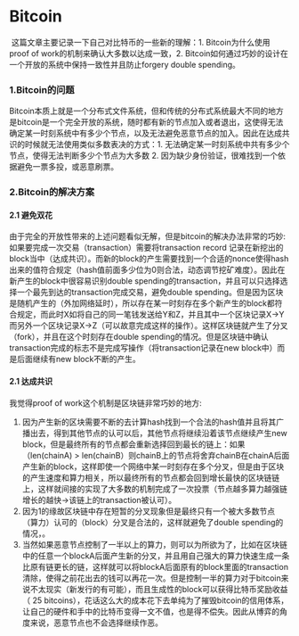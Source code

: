 # Bitcoin 

​	这篇文章主要记录一下自己对比特币的一些新的理解：1. Bitcoin为什么使用proof of work的机制来确认大多数以达成一致，2. Bitcoin如何通过巧妙的设计在一个开放的系统中保持一致性并且防止forgery double spending。

### 1.Bitcoin的问题

​	Bitcoin本质上就是一个分布式文件系统，但和传统的分布式系统最大不同的地方是bitcoin是一个完全开放的系统，随时都有新的节点加入或者退出，这使得无法确定某一时刻系统中有多少个节点，以及无法避免恶意节点的加入。因此在达成共识的时候就无法使用类似多数表决的方式：1. 无法确定某一时刻系统中共有多少个节点，使得无法判断多少个节点为大多数  2. 因为缺少身份验证，很难找到一个依据避免一票多投，或恶意刷票。

### 2.Bitcoin的解决方案

#### 2.1 避免双花

​	由于完全的开放性带来的上述问题看似无解，但是bitcoin的解决办法非常的巧妙: 如果要完成一次交易（transaction）需要将transaction record 记录在新挖出的block当中（达成共识）。而新的block的产生需要找到一个合适的nonce使得hash出来的值符合规定（hash值前面多少位为0则合法，动态调节挖矿难度）。因此在新产生的block中很容易识别double spending的transaction，并且可以只选择选择一个最先到达的transaction完成交易，避免double spending。但是因为区块是随机产生的（外加网络延时），所以存在某一时刻存在多个新产生的block都符合规定，而此时X如将自己的同一笔钱发送给Y和Z，并且其中一个区块记录X->Y而另外一个区块记录X->Z（可以故意完成这样的操作）。这样区块链就产生了分叉（fork），并且在这个时刻存在double spending的情况。但是区块链中确认transaction完成的标志不是完成写操作（将transaction记录在new block中）而是后面继续有new block不断的产生。

#### 2.1 达成共识

我觉得proof of work这个机制是区块链非常巧妙的地方:

1. 因为产生新的区块需要不断的去计算hash找到一个合法的hash值并且将其广播出去，得到其他节点的认可以后，其他节点将继续沿着该节点继续产生new block，但是最终所有的节点都会重新选择回到最长的链上：如果（len(chainA) > len(chainB）则chainB上的节点将舍弃chainB在chainA后面产生新的block，这样即使一个网络中某一时刻存在多个分叉，但是由于区块的产生速度和算力相关，所以最终所有的节点都会回到增长最快的区块链链上，这样就间接的实现了大多数的机制完成了一次投票（节点越多算力越强链增长的越快->该链上的transaction被认可）。
2. 因为1的缘故区块链中存在短暂的分叉现象但是最终只有一个被大多数节点（算力）认可的（block）分叉是合法的，这样就避免了double spending的情况，。
3. 当然如果恶意节点控制了一半以上的算力，则可以为所欲为了，比如在区块链中的任意一个blockA后面产生新的分叉，并且用自己强大的算力快速生成一条比原有链更长的链，这样就可以将blockA后面原有的block里面的transaction清除，使得之前花出去的钱可以再花一次。但是控制一半的算力对于bitcoin来说不太现实（新发行的有可能），而且生成性的block可以获得比特币奖励收益（ 25 bitcoins），花话这么大的成本花下去单纯为了摧毁bitcoin的信用体系，让自己的硬件和手中的比特币变得一文不值，也是得不偿失。因此从博弈的角度来说，恶意节点也不会选择继续作恶。

